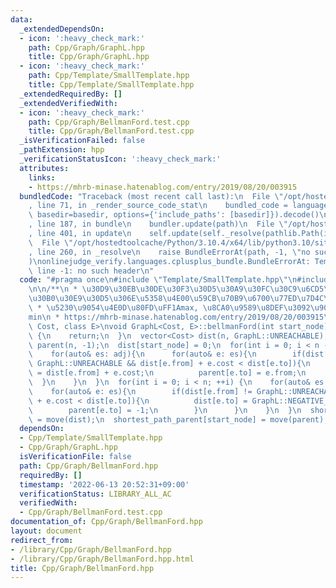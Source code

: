 ```yaml
---
data:
  _extendedDependsOn:
  - icon: ':heavy_check_mark:'
    path: Cpp/Graph/GraphL.hpp
    title: Cpp/Graph/GraphL.hpp
  - icon: ':heavy_check_mark:'
    path: Cpp/Template/SmallTemplate.hpp
    title: Cpp/Template/SmallTemplate.hpp
  _extendedRequiredBy: []
  _extendedVerifiedWith:
  - icon: ':heavy_check_mark:'
    path: Cpp/Graph/BellmanFord.test.cpp
    title: Cpp/Graph/BellmanFord.test.cpp
  _isVerificationFailed: false
  _pathExtension: hpp
  _verificationStatusIcon: ':heavy_check_mark:'
  attributes:
    links:
    - https://mhrb-minase.hatenablog.com/entry/2019/08/20/003915
  bundledCode: "Traceback (most recent call last):\n  File \"/opt/hostedtoolcache/Python/3.10.4/x64/lib/python3.10/site-packages/onlinejudge_verify/documentation/build.py\"\
    , line 71, in _render_source_code_stat\n    bundled_code = language.bundle(stat.path,\
    \ basedir=basedir, options={'include_paths': [basedir]}).decode()\n  File \"/opt/hostedtoolcache/Python/3.10.4/x64/lib/python3.10/site-packages/onlinejudge_verify/languages/cplusplus.py\"\
    , line 187, in bundle\n    bundler.update(path)\n  File \"/opt/hostedtoolcache/Python/3.10.4/x64/lib/python3.10/site-packages/onlinejudge_verify/languages/cplusplus_bundle.py\"\
    , line 401, in update\n    self.update(self._resolve(pathlib.Path(included), included_from=path))\n\
    \  File \"/opt/hostedtoolcache/Python/3.10.4/x64/lib/python3.10/site-packages/onlinejudge_verify/languages/cplusplus_bundle.py\"\
    , line 260, in _resolve\n    raise BundleErrorAt(path, -1, \"no such header\"\
    )\nonlinejudge_verify.languages.cplusplus_bundle.BundleErrorAt: Template/SmallTemplate.hpp:\
    \ line -1: no such header\n"
  code: "#pragma once\n#include \"Template/SmallTemplate.hpp\"\n#include \"Graph/GraphL.hpp\"\
    \n\n/**\n * \u30D9\u30EB\u30DE\u30F3\u30D5\u30A9\u30FC\u30C9\u6CD5\n * \u6709\u5411\
    \u30B0\u30E9\u30D5\u306E\u5358\u4E00\u59CB\u70B9\u6700\u77ED\u7D4C\u8DEF O(EV)\n\
    \ * \u5230\u9054\u4E0D\u80FD\uFF1Amax, \u8CA0\u9589\u8DEF\u3092\u901A\u308B\uFF1A\
    min\n * https://mhrb-minase.hatenablog.com/entry/2019/08/20/003915\n */\ntemplate<class\
    \ Cost, class E>\nvoid GraphL<Cost, E>::bellmanFord(int start_node) {\n  if(shortest_path_dist.count(start_node))\
    \ {\n    return;\n  }\n  vector<Cost> dist(n, GraphL::UNREACHABLE);\n  vector<int>\
    \ parent(n, -1);\n  dist[start_node] = 0;\n  for(int i = 0; i < n - 1; ++i) {\n\
    \    for(auto& es: adj){\n      for(auto& e: es){\n        if(dist[e.from] !=\
    \ GraphL::UNREACHABLE && dist[e.from] + e.cost < dist[e.to]){\n          dist[e.to]\
    \ = dist[e.from] + e.cost;\n          parent[e.to] = e.from;\n        }\n    \
    \  }\n    }\n  }\n  for(int i = 0; i < n; ++i) {\n    for(auto& es: adj){\n  \
    \    for(auto& e: es){\n        if(dist[e.from] != GraphL::UNREACHABLE && dist[e.from]\
    \ + e.cost < dist[e.to]){\n          dist[e.to] = GraphL::NEGATIVE_CYCLE;\n  \
    \        parent[e.to] = -1;\n        }\n      }\n    }\n  }\n  shortest_path_dist[start_node]\
    \ = move(dist);\n  shortest_path_parent[start_node] = move(parent);\n}"
  dependsOn:
  - Cpp/Template/SmallTemplate.hpp
  - Cpp/Graph/GraphL.hpp
  isVerificationFile: false
  path: Cpp/Graph/BellmanFord.hpp
  requiredBy: []
  timestamp: '2022-06-13 20:52:31+09:00'
  verificationStatus: LIBRARY_ALL_AC
  verifiedWith:
  - Cpp/Graph/BellmanFord.test.cpp
documentation_of: Cpp/Graph/BellmanFord.hpp
layout: document
redirect_from:
- /library/Cpp/Graph/BellmanFord.hpp
- /library/Cpp/Graph/BellmanFord.hpp.html
title: Cpp/Graph/BellmanFord.hpp
---
```

